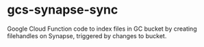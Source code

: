 # gcs-synapse-sync
Google Cloud Function code to index files in GC bucket by creating filehandles on Synapse, triggered by changes to bucket.
